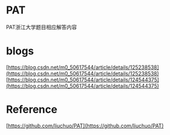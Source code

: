 # PAT
PAT浙江大学题目相应解答内容
# blogs
[https://blog.csdn.net/m0_50617544/article/details/125238538](https://blog.csdn.net/m0_50617544/article/details/125238538) <br>
[https://blog.csdn.net/m0_50617544/article/details/124544375](https://blog.csdn.net/m0_50617544/article/details/124544375) <br>

# Reference
[https://github.com/liuchuo/PAT](https://github.com/liuchuo/PAT)
